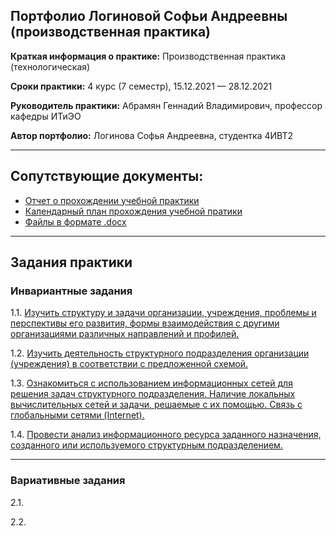 ## Портфолио Логиновой Софьи Андреевны (производственная практика)

**Краткая информация о практике:** Производственная практика (технологическая) 

**Сроки практики:** 4 курс (7 семестр), 15.12.2021 — 28.12.2021

**Руководитель практики:** Абрамян Геннадий Владимирович, профессор кафедры ИТиЭО

**Автор портфолио:** Логинова Софья Андреевна, студентка 4ИВТ2

------------

## Сопутствующие документы:
- [Отчет о прохождении учебной практики]()
- [Календарный план прохождения учебной пратики]()
- [Файлы в формате .docx](https://github.com/sonyadk/feb-practice-21/tree/main/docx "Файлы в формате docx")
------------

## Задания практики

### Инвариантные задания

1.1. [Изучить структуру и задачи организации, учреждения, проблемы и перспективы его развития, формы взаимодействия с другими организациями различных направлений и профилей.](https://github.com/sonyadk/tech-practice-21/tree/main/1.1)

1.2. [Изучить деятельность структурного подразделения организации (учреждения) в соответствии с предложенной схемой.](https://github.com/sonyadk/tech-practice-21/tree/main/1.2)

1.3. [Ознакомиться с использованием информационных сетей для решения задач структурного подразделения. Наличие локальных вычислительных сетей и задачи, решаемые с их помощью. Связь с глобальными сетями (Internet).](https://github.com/sonyadk/tech-practice-21/tree/main/1.3)

1.4. [Провести анализ информационного ресурса заданного назначения, созданного или используемого структурным подразделением.](https://github.com/sonyadk/tech-practice-21/tree/main/1.4)

------------

### Вариативные задания

2.1.  

2.2. 

